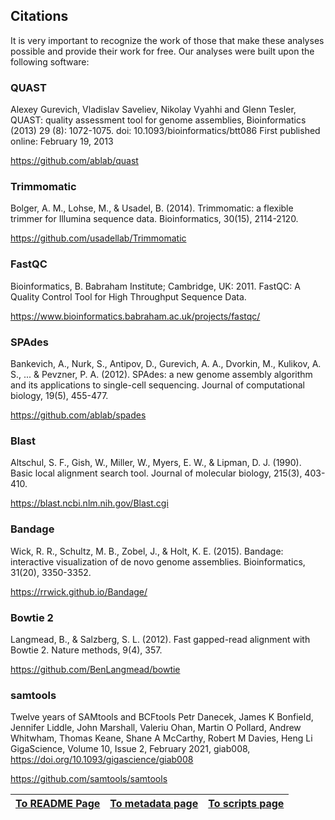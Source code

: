 ---
---

## Citations

It is very important to recognize the work of those that make these analyses possible
and provide their work for free. Our analyses were built upon the following software:

### QUAST

Alexey Gurevich, Vladislav Saveliev, Nikolay Vyahhi and Glenn Tesler,
QUAST: quality assessment tool for genome assemblies,
Bioinformatics (2013) 29 (8): 1072-1075. doi: 10.1093/bioinformatics/btt086
First published online: February 19, 2013 

https://github.com/ablab/quast

### Trimmomatic

Bolger, A. M., Lohse, M., & Usadel, B. (2014). Trimmomatic: a flexible trimmer for Illumina sequence data. Bioinformatics, 30(15), 2114-2120.

https://github.com/usadellab/Trimmomatic

### FastQC

Bioinformatics, B. Babraham Institute; Cambridge, UK: 2011. FastQC: A Quality Control Tool for High Throughput Sequence Data.

https://www.bioinformatics.babraham.ac.uk/projects/fastqc/

### SPAdes

Bankevich, A., Nurk, S., Antipov, D., Gurevich, A. A., Dvorkin, M., Kulikov, A. S., ... & Pevzner, P. A. (2012). SPAdes: a new genome assembly algorithm and its applications to single-cell sequencing. Journal of computational biology, 19(5), 455-477.

https://github.com/ablab/spades

### Blast

Altschul, S. F., Gish, W., Miller, W., Myers, E. W., & Lipman, D. J. (1990). Basic local alignment search tool. Journal of molecular biology, 215(3), 403-410.

https://blast.ncbi.nlm.nih.gov/Blast.cgi

### Bandage

Wick, R. R., Schultz, M. B., Zobel, J., & Holt, K. E. (2015). Bandage: interactive visualization of de novo genome assemblies. Bioinformatics, 31(20), 3350-3352.

https://rrwick.github.io/Bandage/

### Bowtie 2

Langmead, B., & Salzberg, S. L. (2012). Fast gapped-read alignment with Bowtie 2. Nature methods, 9(4), 357.

https://github.com/BenLangmead/bowtie

### samtools 

Twelve years of SAMtools and BCFtools
Petr Danecek, James K Bonfield, Jennifer Liddle, John Marshall, Valeriu Ohan, Martin O Pollard, Andrew Whitwham, Thomas Keane, Shane A McCarthy, Robert M Davies, Heng Li
GigaScience, Volume 10, Issue 2, February 2021, giab008, https://doi.org/10.1093/gigascience/giab008

https://github.com/samtools/samtools

| [To README Page](/README.md) | [To metadata page](/metadata.md) | [To scripts page](/scripts.md) |
| --- | --- | --- |